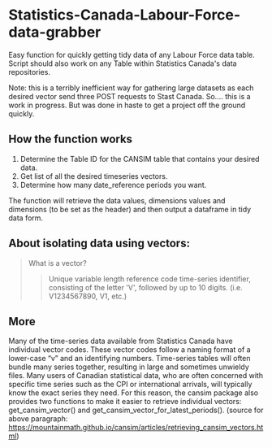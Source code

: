 # Statistics-Canada-Labour-Force-data-grabber
Easy function for quickly getting tidy data of any Labour Force data table.
Script should also work on any Table within Statistics Canada's data repositories.

Note: this is a terribly inefficient way for gathering large datasets as each desired vector
send three POST requests to Stast Canada. So.... this is a work in progress. But was done in haste
to get a project off the ground quickly.

## How the function works

1. Determine the Table ID for the CANSIM table that contains your desired data.
2. Get list of all the desired timeseries vectors.
3. Determine how many date_reference periods you want.

The function will retrieve the data values, dimensions values and dimensions (to be set as the header) and then output a dataframe in tidy data form.

## About isolating data using vectors:

> What is a vector?
> > Unique variable length reference code time-series identifier, consisting of the letter 'V', followed by up to 10 digits. (i.e. V1234567890, V1, etc.)

## More
Many of the time-series data available from Statistics Canada have individual vector codes. These vector codes follow a naming format of a lower-case “v” and an identifying numbers. Time-series tables will often bundle many series together, resulting in large and sometimes unwieldy files. Many users of Canadian statistical data, who are often concerned with specific time series such as the CPI or international arrivals, will typically know the exact series they need. For this reason, the cansim package also provides two functions to make it easier to retrieve individual vectors: get_cansim_vector() and get_cansim_vector_for_latest_periods().
(source for above paragraph: https://mountainmath.github.io/cansim/articles/retrieving_cansim_vectors.html)
